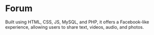 # Forum
Built using HTML, CSS, JS, MySQL, and PHP, it offers a Facebook-like experience, allowing users to share text, videos, audio, and photos.
